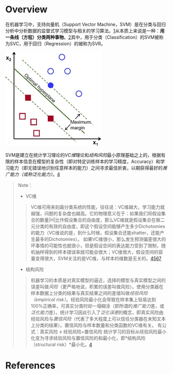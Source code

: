 <!-- TITLE: 支持向量机 -->
<!-- SUBTITLE:  -->

# Overview
在机器学习中，支持向量机（Support Vector Machine，SVM）是在分类与回归分析中分析数据的监督式学习模型与相关的学习算法。[1][1]从本质上来说是一种：**用一条线（方程）分类两种事物**。[2][2]其中，用于分类（Classification）的SVM被称为SVC，用于回归（Regression）的被称为SVR。

![SVM Overview](/uploads/2018/svm-overview.jpg "SVM Overview")


SVM是建立在统计学习理论的*VC维*理论和*结构风险*最小原理基础之上的，根据有限的样本信息在模型的复杂性（即对特定训练样本的学习精度，Accuracy）和学习能力（即无错误地识别任意样本的能力）之间寻求最佳折衷，以期获得最好的*推广能力（或称泛化能力）*。[4][4]

> Note：
> - VC维
>> VC维可用来刻画分类系统的性能，往往说：VC维越大，学习能力就越强，问题的复杂度也越高。它的物理意义在于：如果我们将假设集合的数量|H|比作假设集合的自由度，那么VC维就是假设集合在做二元分类的有效的自由度，即这个假设空间能够产生多少Dichotomies的能力（VC维说的是，到什么时候，假设集合还能shatter，还能产生最多的Dichotomies）。
>> 如果VC维很小，那么发生预测偏差很大的坏事情的可能性也就很小，但是假设空间的表达能力受到了限制，随机抽样得到的样本错误率就可能会很大；VC维很大，假设空间的容量变得很大，SVM关注的是VC维，与样本的维数是无关的。[4][4][5][5][6][6][7][7]
> - 结构风险
>> 机器学习的本质是对真实模型的逼近，选择的模型与真实模型之间的误差叫做*风险*（更严格地说，积累的误差叫做风险）。使用分类器在样本数据上分类的结果与真实结果之间的差值叫做*经验风险（empirical risk）*。经验风险最小化会导致在样本集上轻易达到100%正确率，可真实分类时却一塌糊涂（即所谓的*推广能力*差，或*泛化能力*差）。统计学习因此引入了*泛化误差*的概念，即真实风险由经验风险与*置信风险*（代表了多大程度上可以信任分类器在未知文本上分类的结果）。置信风险与样本数量和分类函数的VC维有关。
>> 有公式：真实风险 ≤ 经验风险+置信风险
>> 统计学习的目标从经验风险最小化变为寻求经验风险与置信风险的和最小化，即*结构风险（structural risk）*最小化。[4][4]
# 

# References

[1]: https://zh.wikipedia.org/wiki/支持向量机 "Wikipedia: 支持向量机"
[2]: https://charlesliuyx.github.io/2017/09/19/%E6%94%AF%E6%8C%81%E5%90%91%E9%87%8F%E6%9C%BASVM%E5%AD%A6%E4%B9%A0%E7%AC%94%E8%AE%B0/ "【直观详解】支持向量机SVM"
[3]: http://www.blogjava.net/zhenandaci/category/31868.html "SVM入门系列"
[4]: http://www.blogjava.net/zhenandaci/archive/2009/02/13/254519.html "SVM入门系列：SVM入门（一）至（三）Refresh"
[5]: https://whuhan2013.github.io/blog/2017/02/13/vc-theroy-learn/ "机器学习基石之VC维理论"
[6]: https://my.oschina.net/hosee/blog/471475 "VC维再理解"
[7]: http://www.flickering.cn/machine_learning/2015/04/vc%E7%BB%B4%E7%9A%84%E6%9D%A5%E9%BE%99%E5%8E%BB%E8%84%89/ "VC维的来龙去脉"
